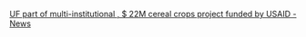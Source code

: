[UF part of multi-institutional , $ 22M cereal crops project funded by USAID - News](https://qi.tc/qi/118311)